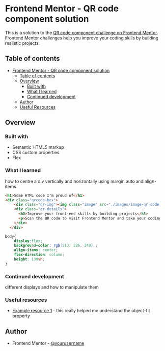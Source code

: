 # Frontend Mentor - QR code component solution

This is a solution to the [QR code component challenge on Frontend Mentor](https://www.frontendmentor.io/challenges/qr-code-component-iux_sIO_H). Frontend Mentor challenges help you improve your coding skills by building realistic projects. 

## Table of contents

- [Frontend Mentor - QR code component solution](#frontend-mentor---qr-code-component-solution)
  - [Table of contents](#table-of-contents)
  - [Overview](#overview)
    - [Built with](#built-with)
    - [What I learned](#what-i-learned)
    - [Continued development](#continued-development)
  - [Author](#author)
  -  [Useful Resources](#Useful-Resources)

## Overview

### Built with

- Semantic HTML5 markup
- CSS custom properties
- Flex

### What I learned

how to centre a div vertically and horizontally using margin auto and align-items

```html
<h1>Some HTML code I'm proud of</h1>
<div class="qrcode-box">
    <div class="qr-img"><img class="image" src="./images/image-qr-code.png"></div>
    <div class="qr-details">
      <h3>Improve your front-end skills by building projects</h3>
      <p>Scan the QR code to visit Frontend Mentor and take your coding skills to the next level</p>
    </div>
  </div>
```
```css
body{
    display:flex;
    background-color: rgb(213, 226, 240) ;
    align-items: center;
    flex-direction: column;
    height: 100vh;
}
```

### Continued development

different displays and how to manipulate them

### Useful resources

- [Example resource 1](https://www.w3schools.com) -  this really helped me understand the object-fit property


## Author
- Frontend Mentor - [@yourusername](https://www.frontendmentor.io/profile/XxMugenX)

